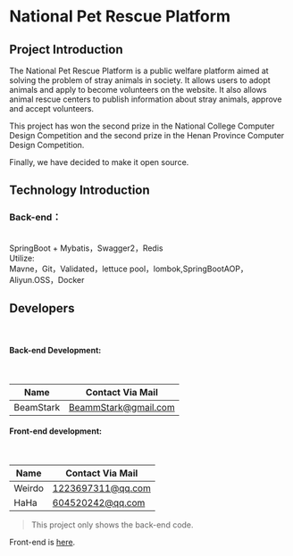 # National Pet Rescue Platform

## Project Introduction

The National Pet Rescue Platform is a public welfare platform aimed at solving the problem of stray animals in society. It allows users to adopt animals and apply to become volunteers on the website. It also allows animal rescue centers to publish information about stray animals, approve and accept volunteers. 

This project has won the second prize in the National College Computer Design Competition and the second prize in the Henan Province Computer Design Competition.

Finally, we have decided to make it open source.

## Technology Introduction

### Back-end：

<br> SpringBoot + Mybatis，Swagger2，Redis <br>
Utilize:<br> Mavne，Git，Validated，lettuce pool，lombok,SpringBootAOP，Aliyun.OSS，Docker <br>

## Developers

<br>

####		Back-end Development:

<br>

| Name      | Contact Via Mail     |
| --------- | -------------------- |
| BeamStark | BeammStark@gmail.com |

#### 		Front-end development:

<br>

| Name   | Contact Via Mail  |
| ------ | ----------------- |
| Weirdo | 1223697311@qq.com |
| HaHa   | 604520242@qq.com  |

>This project only shows the back-end code.


Front-end is [here](https://github.com/BeammNotFound/prp-web).
